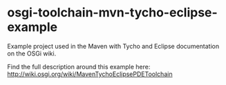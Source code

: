 osgi-toolchain-mvn-tycho-eclipse-example
========================================

Example project used in the Maven with Tycho and Eclipse documentation on the OSGi wiki.

Find the full description around this example here: http://wiki.osgi.org/wiki/MavenTychoEclipsePDEToolchain
